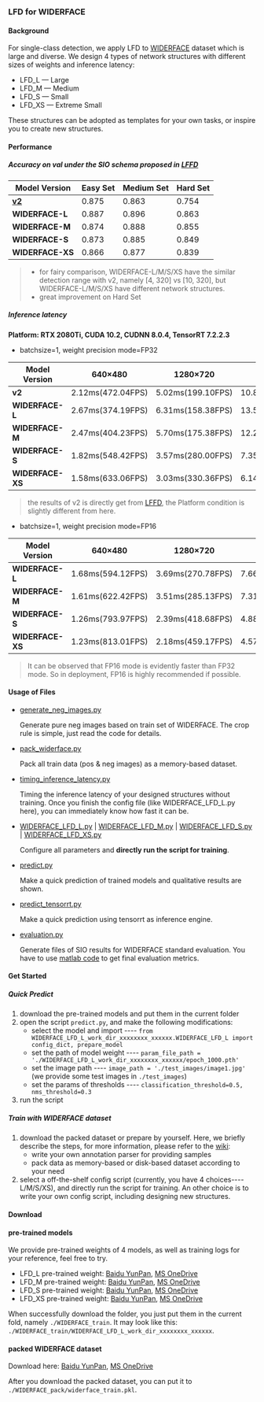 ### LFD for WIDERFACE

#### Background
For single-class detection, we apply LFD to [WIDERFACE](http://shuoyang1213.me/WIDERFACE/) dataset which is large and diverse.
We design 4 types of network structures with different sizes of weights and inference latency:
* LFD_L — Large
* LFD_M — Medium
* LFD_S — Small
* LFD_XS — Extreme Small

These structures can be adopted as templates for your own tasks, or inspire you to create new structures.


#### Performance
##### Accuracy on val under the **SIO** schema proposed in [LFFD](https://arxiv.org/abs/1904.10633)

Model Version|Easy Set|Medium Set|Hard Set
------|--------|----------|--------
**[v2](https://github.com/YonghaoHe/LFFD-A-Light-and-Fast-Face-Detector-for-Edge-Devices/tree/master/face_detection)**|0.875     |0.863       |0.754
**WIDERFACE-L**|0.887 |0.896 |0.863
**WIDERFACE-M**|0.874 |0.888 |0.855
**WIDERFACE-S**|0.873 |0.885 |0.849
**WIDERFACE-XS**|0.866 |0.877 |0.839

> * for fairy comparison, WIDERFACE-L/M/S/XS have the similar detection range with v2, namely [4, 320] vs [10, 320], but WIDERFACE-L/M/S/XS have 
different network structures.
> * great improvement on Hard Set

##### Inference latency

**Platform: RTX 2080Ti, CUDA 10.2, CUDNN 8.0.4, TensorRT 7.2.2.3**

* batchsize=1, weight precision mode=FP32

Model Version|640×480|1280×720|1920×1080|3840×2160
-------------|-------|--------|---------|---------
**v2**|2.12ms(472.04FPS)|5.02ms(199.10FPS)|10.80ms(92.63FPS)|42.41ms(23.58FPS)
**WIDERFACE-L**|2.67ms(374.19FPS)|6.31ms(158.38FPS)|13.51ms(74.04FPS)|94.61ms(10.57FPS)
**WIDERFACE-M**|2.47ms(404.23FPS)|5.70ms(175.38FPS)|12.28ms(81.43FPS)|87.90ms(11.38FPS)
**WIDERFACE-S**|1.82ms(548.42FPS)|3.57ms(280.00FPS)|7.35ms(136.02FPS)|27.93ms(35.81FPS)
**WIDERFACE-XS**|1.58ms(633.06FPS)|3.03ms(330.36FPS)|6.14ms(163.00FPS)|23.26ms(43.00FPS)

> the results of v2 is directly get from [LFFD](https://github.com/YonghaoHe/LFFD-A-Light-and-Fast-Face-Detector-for-Edge-Devices/tree/master/face_detection),
the Platform condition is slightly different from here.

* batchsize=1, weight precision mode=FP16

Model Version|640×480|1280×720|1920×1080|3840×2160
-------------|-------|--------|---------|---------
**WIDERFACE-L**|1.68ms(594.12FPS)|3.69ms(270.78FPS)|7.66ms(130.51FPS)|28.65ms(34.90FPS)
**WIDERFACE-M**|1.61ms(622.42FPS)|3.51ms(285.13FPS)|7.31ms(136.79FPS)|27.32ms(36.60FPS)
**WIDERFACE-S**|1.26ms(793.97FPS)|2.39ms(418.68FPS)|4.88ms(205.09FPS)|18.46ms(54.18FPS)
**WIDERFACE-XS**|1.23ms(813.01FPS)|2.18ms(459.17FPS)|4.57ms(218.62FPS)|17.35ms(57.65FPS)

> It can be observed that FP16 mode is evidently faster than FP32 mode. So in deployment, FP16 is highly recommended if possible.

#### Usage of Files
* [generate_neg_images.py](./generate_neg_images.py) 
    
  Generate pure neg images based on train set of WIDERFACE. The crop rule is simple, just read the code for details.
 
* [pack_widerface.py](./pack_widerface.py)
  
  Pack all train data (pos & neg images) as a memory-based dataset.

* [timing_inference_latency.py](./timing_inference_latency.py)

  Timing the inference latency of your designed structures without training. 
  Once you finish the config file (like WIDERFACE_LFD_L.py here), you can immediately know how fast it can be.
 
* [WIDERFACE_LFD_L.py](./WIDERFACE_LFD_L.py) | [WIDERFACE_LFD_M.py](./WIDERFACE_LFD_M.py) | [WIDERFACE_LFD_S.py](WIDERFACE_LFD_S.py) |
  [WIDERFACE_LFD_XS.py](./WIDERFACE_LFD_XS.py)
  
  Configure all parameters and **directly run the script for training**.

* [predict.py](./predict.py)

  Make a quick prediction of trained models and qualitative results are shown.

* [predict_tensorrt.py](./predict_tensorrt.py)

  Make a quick prediction using tensorrt as inference engine.

* [evaluation.py](./evaluation.py)

  Generate files of SIO results for WIDERFACE standard evaluation. You have to use [matlab code](http://shuoyang1213.me/WIDERFACE/support/eval_script/eval_tools.zip)
  to get final evaluation metrics. 

#### Get Started
##### Quick Predict
1. download the pre-trained models and put them in the current folder
2. open the script `predict.py`, and make the following modifications:
    * select the model and import ---- `from WIDERFACE_LFD_L_work_dir_xxxxxxxx_xxxxxx.WIDERFACE_LFD_L import config_dict, prepare_model`
    * set the path of model weight ---- `param_file_path = './WIDERFACE_LFD_L_work_dir_xxxxxxxx_xxxxxx/epoch_1000.pth'`
    * set the image path ---- `image_path = './test_images/image1.jpg'` (we provide some test images in `./test_images`)
    * set the params of thresholds ---- `classification_threshold=0.5, nms_threshold=0.3`
3. run the script

##### Train with WIDERFACE dataset
1. download the packed dataset or prepare by yourself. Here, we briefly describe the steps, for more information, please refer to the [wiki]():
    * write your own annotation parser for providing samples 
    * pack data as memory-based or disk-based dataset according to your need
2. select a off-the-shelf config script (currently, you have 4 choices----L/M/S/XS), and directly run the script for training.
An other choice is to write your own config script, including designing new structures. 

#### Download 
#### pre-trained models
We provide pre-trained weights of 4 models, as well as training logs for your reference, feel free to try. 

* LFD_L pre-trained weight: [Baidu YunPan](),  [MS OneDrive]()
* LFD_M pre-trained weight: [Baidu YunPan](),  [MS OneDrive]()
* LFD_S pre-trained weight: [Baidu YunPan](),  [MS OneDrive]()
* LFD_XS pre-trained weight: [Baidu YunPan](),  [MS OneDrive]()

When successfully download the folder, you just put them in the current fold, namely ``./WIDERFACE_train``. It may look like this:
``./WIDERFACE_train/WIDERFACE_LFD_L_work_dir_xxxxxxxx_xxxxxx``.

#### packed WIDERFACE dataset
Download here: [Baidu YunPan](),  [MS OneDrive]()

After you download the packed dataset, you can put it to `./WIDERFACE_pack/widerface_train.pkl`.